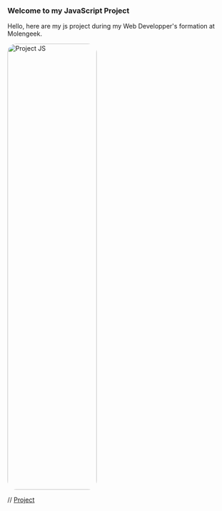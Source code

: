 ### Welcome to my JavaScript Project

Hello, here are my js project during my Web Developper's formation at Molengeek. 



<img src='https://github.com/Yemenosaurus/cs22_projectjs_Adnan_Marcyl/main/presentation/projectJS.jpg' style="width: 200px; height: 1000px; border-radius: 20px;" alt="Project JS">



// [Project](https://github.com/Yemenosaurus/cs22_projectjs_Adnan_Marcyl/presentation/projectJS.jpg "Project JS")

